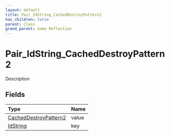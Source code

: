 ```yaml
---
layout: default
title: Pair_IdString_CachedDestroyPattern2
has_children: false
parent: Class
grand_parent: Game Reflection
---
```

# Pair_IdString_CachedDestroyPattern2
Description 

## Fields

| Type | Name |
|:-------------|:--------------|
| [CachedDestroyPattern2](/docs/game-reflection/components/cached_destroy_pattern2) | value |
| [IdString](/docs/game-reflection/components/id_string) | key |

